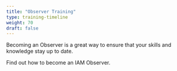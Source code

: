 ```yaml
---
title: "Observer Training"
type: training-timeline
weight: 70
draft: false
---
```


Becoming an Observer is a great way to ensure that your skills and knowledge stay up to date.

Find out how to become an IAM Observer.